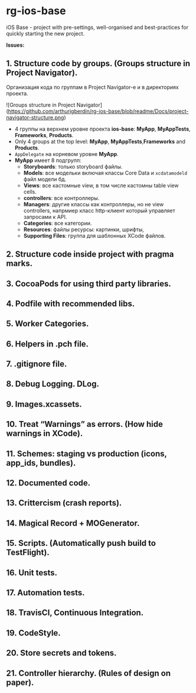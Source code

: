 # rg-ios-base
iOS Base - project with pre-settings, well-organised and best-practices for quickly starting the new project.

**Issues:**

## 1. Structure code by groups. (Groups structure in Project Navigator).

Организация кода по группам в Project Navigator-е и в директориях проекта.

![Groups structure in Project Navigator] (https://github.com/arthurigberdin/rg-ios-base/blob/readme/Docs/project-navigator-structure.png)

* 4 группы на верхнем уровне проекта **ios-base**: **MyApp**, **MyAppTests**, **Frameworks**, **Products**.
* Only 4 groups at the top level: **MyApp**, **MyAppTests**,**Frameworks** and **Products**. 
* `AppDelegate` на корневом уровне **MyApp**.
* **MyApp** имеет 8 подгрупп:
    * __Storyboards__: только storyboard файлы.
    * __Models__: все модельки включая классы Core Data и `xcdatamodeld` файл модели бд.
    *  __Views__: все кастомные view, в том числе кастомны table view cells.
    * __controllers__: все контроллеры.
    * __Managers__:  другие классы как контроллеры, но не view сontrollers, напрмиер класс http-клиент который управляет запросами к API.
    * __Categories__: все категории.
    * __Resources__: файлы ресурсы: картинки, шрифты, 
    * __Supporting Files__: группа для шаблонных XCode файлов.


## 2. Structure code inside project with pragma marks.

## 3. CocoaPods for using third party libraries.

## 4. Podfile with recommended libs.

## 5. Worker Categories.

## 6. Helpers in .pch file.

## 7. .gitignore file.
## 8. Debug Logging. DLog.
## 9. Images.xcassets.
## 10. Treat “Warnings” as errors. (How hide warnings in XCode).
## 11. Schemes: staging vs production (icons, app_ids, bundles).
## 12. Documented code.
## 13. Crittercism (crash reports).
## 14. Magical Record + MOGenerator.
## 15. Scripts. (Automatically push build to TestFlight).
## 16. Unit tests.
## 17. Automation tests.
## 18. TravisCI, Continuous Integration.
## 19. CodeStyle.
## 20. Store secrets and tokens.
## 21. Controller hierarchy. (Rules of design on paper).

